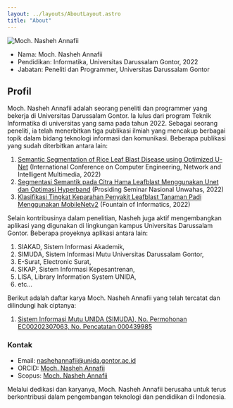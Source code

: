 ```yaml
---
layout: ../layouts/AboutLayout.astro
title: "About"
---
```


<div>
  <img src="/assets/profile.jpg" class="sm:w-1/2 mx-auto" alt="Moch. Nasheh Annafii">
</div>

- Nama: Moch. Nasheh Annafii
- Pendidikan: Informatika, Universitas Darussalam Gontor, 2022
- Jabatan: Peneliti dan Programmer, Universitas Darussalam Gontor

## Profil

Moch. Nasheh Annafii adalah seorang peneliti dan programmer yang bekerja di Universitas Darussalam Gontor. Ia lulus dari program Teknik Informatika di universitas yang sama pada tahun 2022. Sebagai seorang peneliti, ia telah menerbitkan tiga publikasi ilmiah yang mencakup berbagai topik dalam bidang teknologi informasi dan komunikasi. Beberapa publikasi yang sudah diterbitkan antara lain:
1. [Semantic Segmentation of Rice Leaf Blast Disease using Optimized U-Net](https://ieeexplore.ieee.org/document/10037550) (International Conference on Computer Engineering, Network and Intelligent Multimedia, 2022)​
2. [Segmentasi Semantik pada Citra Hama Leafblast Menggunakan Unet dan Optimasi Hyperband](https://publikasiilmiah.unwahas.ac.id/index.php/PROSIDING_SNST_FT/article/view/7230) (Prosiding Seminar Nasional Unwahas, 2022)
3. [Klasifikasi Tingkat Keparahan Penyakit Leafblast Tanaman Padi Menggunakan MobileNetv2](https://ejournal.unida.gontor.ac.id/index.php/FIJ/article/view/9419) (Fountain of Informatics, 2022)

Selain kontribusinya dalam penelitian, Nasheh juga aktif mengembangkan aplikasi yang digunakan di lingkungan kampus Universitas Darussalam Gontor. Beberapa proyeknya aplikasi antara lain:
1. SIAKAD, Sistem Informasi Akademik,
2. SIMUDA, Sistem Informasi Mutu Universitas Darussalam Gontor,
3. E-Surat, Electronic Surat,
4. SIKAP, Sistem Informasi Kepesantrenan,
5. LISA, Library Information System UNIDA,
6. etc...

Berikut adalah daftar karya Moch. Nasheh Annafii yang telah tercatat dan dilindungi hak ciptanya:
1. [Sistem Informasi Mutu UNIDA (SIMUDA), No. Permohonan EC00202307063, No. Pencatatan 000439985](https://pdki-indonesia.dgip.go.id/detail/b3f002e3e89aaffb7d88f98f2e78af562172dd38bd2f44eed29272fc46f1ec26?nomor=EC00202307063&type=copyright&keyword=simuda%20gontor)

### Kontak

- Email: [nashehannafii@unida.gontor.ac.id](mailto:nashehannafii@unida.gontor.ac.id)
- ORCID: [Moch. Nasheh Annafii](https://orcid.org/0009-0003-1138-4054)
- Scopus: [Moch. Nasheh Annafii](https://www.scopus.com/authid/detail.uri?authorId=58121886800)

Melalui dedikasi dan karyanya, Moch. Nasheh Annafii berusaha untuk terus berkontribusi dalam pengembangan teknologi dan pendidikan di Indonesia.

<!-- AstroPaper is a minimal, responsive and SEO-friendly Astro blog theme. I designed and crafted this based on [my personal blog](https://github.com/nashehannafii).

This theme is aimed to be accessible out of the box. Light and dark mode are supported by
default and additional color schemes can also be configured.

This theme is self-documented \_ which means articles/posts in this theme can also be considered as documentations. So, see the documentation for more info.

<div>
  <img src="/assets/dev.svg" class="sm:w-1/2 mx-auto" alt="coding dev illustration">
</div>

## Tech Stack

This theme is written in vanilla JavaScript (+ TypeScript for type checking) and a little bit of ReactJS for some interactions. TailwindCSS is used for styling; and Markdown is used for blog contents.

## Features

Here are certain features of this site.

- fully responsive and accessible
- SEO-friendly
- light & dark mode
- fuzzy search
- super fast performance
- draft posts
- pagination
- sitemap & rss feed
- highly customizable

If you like this theme, you can star/contribute to the [repo](https://github.com/satnaing/astro-paper).  
Or you can even give any feedback via my [email](mailto:contact@satnaing.dev). -->
